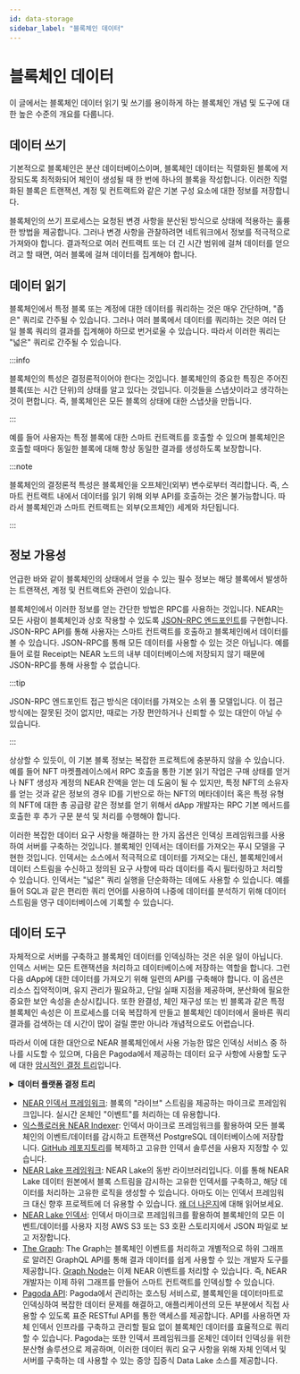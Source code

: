 ```yaml
---
id: data-storage
sidebar_label: "블록체인 데이터"
---
```


# 블록체인 데이터

이 글에서는 블록체인 데이터 읽기 및 쓰기를 용이하게 하는 블록체인 개념 및 도구에 대한 높은 수준의 개요를 다룹니다.

## 데이터 쓰기

기본적으로 블록체인은 분산 데이터베이스이며, 블록체인 데이터는 직렬화된 블록에 저장되도록 최적화되어 체인이 생성될 때 한 번에 하나의 블록을 작성합니다. 이러한 직렬화된 블록은 트랜잭션, 계정 및 컨트랙트와 같은 기본 구성 요소에 대한 정보를 저장합니다.

블록체인의 쓰기 프로세스는 요청된 변경 사항을 분산된 방식으로 상태에 적용하는 훌륭한 방법을 제공합니다. 그러나 변경 사항을 관찰하려면 네트워크에서 정보를 적극적으로 가져와야 합니다. 결과적으로 여러 컨트랙트 또는 더 긴 시간 범위에 걸쳐 데이터를 얻으려고 할 때면, 여러 블록에 걸쳐 데이터를 집계해야 합니다.

## 데이터 읽기

블록체인에서 특정 블록 또는 계정에 대한 데이터를 쿼리하는 것은 매우 간단하며, "좁은" 쿼리로 간주될 수 있습니다. 그러나 여러 블록에서 데이터를 쿼리하는 것은 여러 단일 블록 쿼리의 결과를 집계해야 하므로 번거로울 수 있습니다. 따라서 이러한 쿼리는 "넓은" 쿼리로 간주될 수 있습니다.


:::info

블록체인의 특성은 결정론적이어야 한다는 것입니다. 블록체인의 중요한 특징은 주어진 블록(또는 시간 단위)의 상태를 알고 있다는 것입니다. 이것들을 스냅샷이라고 생각하는 것이 편합니다. 즉, 블록체인은 모든 블록의 상태에 대한 스냅샷을 만듭니다.

:::

예를 들어 사용자는 특정 블록에 대한 스마트 컨트랙트를 호출할 수 있으며 블록체인은 호출할 때마다 동일한 블록에 대해 항상 동일한 결과를 생성하도록 보장합니다.

:::note

블록체인의 결정론적 특성은 블록체인을 오프체인(외부) 변수로부터 격리합니다. 즉, 스마트 컨트랙트 내에서 데이터를 읽기 위해 외부 API를 호출하는 것은 불가능합니다. 따라서 블록체인과 스마트 컨트랙트는 외부(오프체인) 세계와 차단됩니다.

:::

## 정보 가용성

언급한 바와 같이 블록체인의 상태에서 얻을 수 있는 필수 정보는 해당 블록에서 발생하는 트랜잭션, 계정 및 컨트랙트와 관련이 있습니다.

블록체인에서 이러한 정보를 얻는 간단한 방법은 RPC를 사용하는 것입니다. NEAR는 모든 사람이 블록체인과 상호 작용할 수 있도록 [JSON-RPC 엔드포인트](/api/rpc/introduction)를 구현합니다. JSON-RPC API를 통해 사용자는 스마트 컨트랙트를 호출하고 블록체인에서 데이터를 볼 수 있습니다. JSON-RPC를 통해 모든 데이터를 사용할 수 있는 것은 아닙니다. 예를 들어 로컬 Receipt는 NEAR 노드의 내부 데이터베이스에 저장되지 않기 때문에 JSON-RPC를 통해 사용할 수 없습니다.

:::tip

JSON-RPC 엔드포인트 접근 방식은 데이터를 가져오는 소위 풀 모델입니다. 이 접근 방식에는 잘못된 것이 없지만, 때로는 가장 편안하거나 신뢰할 수 있는 대안이 아닐 수 있습니다.

:::

상상할 수 있듯이, 이 기본 블록 정보는 복잡한 프로젝트에 충분하지 않을 수 있습니다. 예를 들어 NFT 마켓플레이스에서 RPC 호출을 통한 기본 읽기 작업은 구매 상태를 얻거나 NFT 생성자 계정의 NEAR 잔액을 얻는 데 도움이 될 수 있지만, 특정 NFT의 소유자를 얻는 것과 같은 정보의 경우 ID를 기반으로 하는 NFT의 메타데이터 혹은 특정 유형의 NFT에 대한 총 공급량 같은 정보를 얻기 위해서 dApp 개발자는 RPC 기본 메서드를 호출한 후 추가 구문 분석 및 처리를 수행해야 합니다.

이러한 복잡한 데이터 요구 사항을 해결하는 한 가지 옵션은 인덱싱 프레임워크를 사용하여 서버를 구축하는 것입니다. 블록체인 인덱서는 데이터를 가져오는 푸시 모델을 구현한 것입니다. 인덱서는 소스에서 적극적으로 데이터를 가져오는 대신, 블록체인에서 데이터 스트림을 수신하고 정의된 요구 사항에 따라 데이터를 즉시 필터링하고 처리할 수 있습니다. 인덱서는 "넓은" 쿼리 실행을 단순화하는 데에도 사용할 수 있습니다. 예를 들어 SQL과 같은 편리한 쿼리 언어를 사용하여 나중에 데이터를 분석하기 위해 데이터 스트림을 영구 데이터베이스에 기록할 수 있습니다.

## 데이터 도구

자체적으로 서버를 구축하고 블록체인 데이터를 인덱싱하는 것은 쉬운 일이 아닙니다. 인덱스 서버는 모든 트랜잭션을 처리하고 데이터베이스에 저장하는 역할을 합니다. 그런 다음 dApp에 대한 데이터를 가져오기 위해 일련의 API를 구축해야 합니다. 이 옵션은 리소스 집약적이며, 유지 관리가 필요하고, 단일 실패 지점을 제공하며, 분산화에 필요한 중요한 보안 속성을 손상시킵니다. 또한 완결성, 체인 재구성 또는 빈 블록과 같은 특정 블록체인 속성은 이 프로세스를 더욱 복잡하게 만들고 블록체인 데이터에서 올바른 쿼리 결과를 검색하는 데 시간이 많이 걸릴 뿐만 아니라 개념적으로도 어렵습니다.

따라서 이에 대한 대안으로 NEAR 블록체인에서 사용 가능한 많은 인덱싱 서비스 중 하나를 시도할 수 있으며, 다음은 Pagoda에서 제공하는 데이터 요구 사항에 사용할 도구에 대한 [암시적인 결정 트리](https://docs.pagoda.co/decision-tree-lt)입니다.


<details>
<summary><b>데이터 플랫폼 결정 트리</b></summary>
<a href="/docs/assets/data-decision-tree.png" target="_blank">
<img src="/docs/assets/data-decision-tree.png" />
</a>
</details>


* [NEAR 인덱서 프레임워크](/concepts/advanced/near-indexer-framework): 블록의 "라이브" 스트림을 제공하는 마이크로 프레임워크입니다. 실시간 온체인 "이벤트"를 처리하는 데 유용합니다.
* [익스플로러용 NEAR Indexer](/tools/indexer-for-explorer): 인덱서 마이크로 프레임워크를 활용하여 모든 블록체인의 이벤트/데이터를 감시하고 트랜잭션 PostgreSQL 데이터베이스에 저장합니다. [GitHub 레포지토리](https://github.com/near/near-indexer-for-explorer)를 복제하고 고유한 인덱서 솔루션을 사용자 지정할 수 있습니다.
* [NEAR Lake 프레임워크](/concepts/advanced/near-lake-framework): NEAR Lake의 동반 라이브러리입니다. 이를 통해 NEAR Lake 데이터 원본에서 블록 스트림을 감시하는 고유한 인덱서를 구축하고, 해당 데이터를 처리하는 고유한 로직을 생성할 수 있습니다. 아마도 이는 인덱서 프레임워크 대신 향후 프로젝트에 더 유용할 수 있습니다. [왜 더 나은지](/concepts/advanced/near-indexer-framework#why-is-it-better-than-near-indexer-framework)에 대해 읽어보세요. 
* [NEAR Lake 인덱서](/concepts/advanced/near-lake-framework): 인덱서 마이크로 프레임워크를 활용하여 블록체인의 모든 이벤트/데이터를 사용자 지정 AWS S3 또는 S3 호환 스토리지에서 JSON 파일로 보고 저장합니다.
* [The Graph](https://thegraph.com/docs/en/cookbook/near/): The Graph는 블록체인 이벤트를 처리하고 개별적으로 하위 그래프로 알려진 GraphQL API를 통해 결과 데이터를 쉽게 사용할 수 있는 개발자 도구를 제공합니다. [Graph Node](https://github.com/graphprotocol/graph-node)는 이제 NEAR 이벤트를 처리할 수 있습니다. 즉, NEAR 개발자는 이제 하위 그래프를 만들어 스마트 컨트랙트를 인덱싱할 수 있습니다.
* [Pagoda API](https://pagoda.co): Pagoda에서 관리하는 호스팅 서비스로, 블록체인을 데이터마트로 인덱싱하여 복잡한 데이터 문제를 해결하고, 애플리케이션의 모든 부분에서 직접 사용할 수 있도록 표준 RESTful API를 통한 액세스를 제공합니다. API를 사용하면 자체 인덱서 인프라를 구축하고 관리할 필요 없이 블록체인 데이터를 효율적으로 쿼리할 수 있습니다. Pagoda는 또한 인덱서 프레임워크를 온체인 데이터 인덱싱을 위한 분산형 솔루션으로 제공하며, 이러한 데이터 쿼리 요구 사항을 위해 자체 인덱서 및 서버를 구축하는 데 사용할 수 있는 중앙 집중식 Data Lake 소스를 제공합니다.
